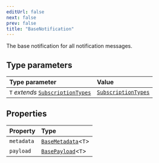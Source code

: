 ```yaml
---
editUrl: false
next: false
prev: false
title: "BaseNotification"
---
```


The base notification for all notification messages.

## Type parameters

| Type parameter | Value |
| :------ | :------ |
| `T` *extends* [`SubscriptionTypes`](/api/eventsub/enumerations/subscriptiontypes/) | [`SubscriptionTypes`](/api/eventsub/enumerations/subscriptiontypes/) |

## Properties

| Property | Type |
| :------ | :------ |
| `metadata` | [`BaseMetadata`](/api/eventsub/interfaces/basemetadata/)\<`T`\> |
| `payload` | [`BasePayload`](/api/eventsub/interfaces/basepayload/)\<`T`\> |
